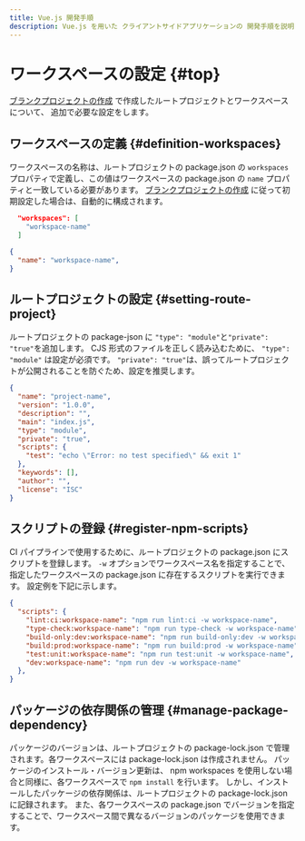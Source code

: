 ```yaml
---
title: Vue.js 開発手順
description: Vue.js を用いた クライアントサイドアプリケーションの 開発手順を説明します。
---
```


# ワークスペースの設定 {#top}

[ブランクプロジェクトの作成](./create-vuejs-blank-project.md) で作成したルートプロジェクトとワークスペースについて、
追加で必要な設定をします。

## ワークスペースの定義 {#definition-workspaces}

ワークスペースの名称は、ルートプロジェクトの package.json の `workspaces` プロパティで定義し、この値はワークスペースの package.json の `name` プロパティと一致している必要があります。
[ブランクプロジェクトの作成](./create-vuejs-blank-project.md) に従って初期設定した場合は、自動的に構成されます。

``` json title="package.json（ルート）"
  "workspaces": [
    "workspace-name"
  ]
```

``` json title="package.json（ワークスペース）"
{
  "name": "workspace-name",
}
```

## ルートプロジェクトの設定 {#setting-route-project}

ルートプロジェクトの package-json に `"type": "module"`と`"private": "true"`を追加します。
CJS 形式のファイルを正しく読み込むために、 `"type": "module"` は設定が必須です。
`"private": "true"`は、誤ってルートプロジェクトが公開されることを防ぐため、設定を推奨します。

```json title="package.json（ルート）" hl_lines="6 7"
{
  "name": "project-name",
  "version": "1.0.0",
  "description": "",
  "main": "index.js",
  "type": "module",
  "private": "true",
  "scripts": {
    "test": "echo \"Error: no test specified\" && exit 1"
  },
  "keywords": [],
  "author": "",
  "license": "ISC"
}
```

## スクリプトの登録 {#register-npm-scripts}

CI パイプラインで使用するために、ルートプロジェクトの package.json にスクリプトを登録します。
`-w` オプションでワークスペース名を指定することで、指定したワークスペースの package.json に存在するスクリプトを実行できます。
設定例を下記に示します。

``` json title="package.json（ルート）"
{
  "scripts": {
    "lint:ci:workspace-name": "npm run lint:ci -w workspace-name",
    "type-check:workspace-name": "npm run type-check -w workspace-name",
    "build-only:dev:workspace-name": "npm run build-only:dev -w workspace-name",
    "build:prod:workspace-name": "npm run build:prod -w workspace-name",
    "test:unit:workspace-name": "npm run test:unit -w workspace-name",
    "dev:workspace-name": "npm run dev -w workspace-name"
  },
}
```

## パッケージの依存関係の管理 {#manage-package-dependency}

パッケージのバージョンは、ルートプロジェクトの package-lock.json で管理されます。各ワークスペースには package-lock.json は作成されません。
パッケージのインストール・バージョン更新は、 npm workspaces を使用しない場合と同様に、各ワークスペースで `npm install` を行います。
しかし、インストールしたパッケージの依存関係は、ルートプロジェクトの package-lock.json に記録されます。
また、各ワークスペースの package.json でバージョンを指定することで、ワークスペース間で異なるバージョンのパッケージを使用できます。
